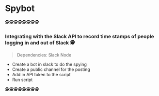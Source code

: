 # Spybot

🕵🕵🕵🕵🕵🕵🕵🕵

### Integrating with the Slack API to record time stamps of people logging in and out of Slack 🕵 

> Dependencies:
> Slack
> Node

* Create a bot in slack to do the spying
* Create a public channel for the posting
* Add in API token to the script
* Run script 

🕵🕵🕵🕵🕵🕵🕵🕵
